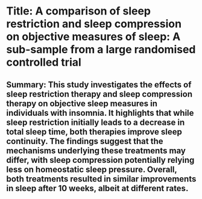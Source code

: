 # Title: A comparison of sleep restriction and sleep compression on objective measures of sleep: A sub-sample from a large randomised controlled trial

## Summary: This study investigates the effects of sleep restriction therapy and sleep compression therapy on objective sleep measures in individuals with insomnia. It highlights that while sleep restriction initially leads to a decrease in total sleep time, both therapies improve sleep continuity. The findings suggest that the mechanisms underlying these treatments may differ, with sleep compression potentially relying less on homeostatic sleep pressure. Overall, both treatments resulted in similar improvements in sleep after 10 weeks, albeit at different rates.